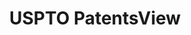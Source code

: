---
layout: default
bigquery: https://console.cloud.google.com/bigquery?p=patents-public-data&d=patentsview&page=dataset
citation: Attribution should be given to PatentsView for use, distribution, or derivative
  works.
code: https://github.com/CSSIP-AIR/PatentsView-Code-Snippets/
contributors: USPTO
cost: None
description: 'PatentsView includes US patent data including raw data (summaries, applications,
  pregrant applications), disambugations of inventors and assignees, and inventor
  gender estimates.  Also foreign priority data, # of figures and sheets, and government
  interest statements.'
documentation: https://patentsview.org/query/builder-faqs
last_edit: 04/10/2022, 08:59:50
location: https://patentsview.org/
maintained_by: USPTO
record_creation_timestamp: 12/2/2020 17:20:46
schema_fields:
- doctype
- number
- f371_date
- disclaimer_date
- date
- rel_id
- county
- assignee_id
- rawlocation_id
- disamb_assignee_id_20191231
- subclass
- disamb_inventor_id_20171226
- rawinventor_id
- disamb_inventor_id_20200331
- state_fips
- kind
- inventor_id
- publication_number
- f102_date
- num
- gi_statement
- text
- subgroup
- dependent
- state
- citation_id
- category_id
- term_grant
- disamb_assignee_id_20200630
- latin_name
- disamb_assignee_id_20191008
- classification_value
- field_title
- section_id
- attribution_status
- disamb_assignee_id_20190820
- classification_status
- applicant_type
- disamb_inventor_id_20190312
- symbol_position
- disamb_inventor_id_20190820
- _371_date
- rawassignee_id
- exemplary
- term_extension
- lapse_of_patent
- role
- lawyer_id
- county_fips
- disamb_inventor_id_20191231
- withdrawn
- organization_id
- action_date
- disamb_inventor_id_20200929
- classification_data_source
- disamb_inventor_id_20200630
- disamb_inventor_id_20181127
- subcategory_id
- subsection_id
- _102_date
- field_id
- num_sheets
- level_two
- disamb_inventor_id_20191008
- disamb_inventor_id_20171003
- main_group
- city
- lname
- uuid
- country
- filename
- doc_type
- num_figures
- contract_award_number
- organization
- status
- application_id
- num_claims
- latlong
- level_three
- disamb_inventor_id_20170808
- location_id
- disamb_assignee_id_20190312
- subclass_id
- male_flag
- deceased
- patent_id
- disamb_inventor_id_20201229
- term_disclaimer
- country_transformed
- reldocno
- sequence
- male
- relkind
- title
- level_one
- series_code
- length
- designation
- rule_47
- ipc_version_indicator
- disamb_inventor_id_20170307
- group_id
- abstract
- name_first
- id
- category
- group
- classification_level
- disamb_assignee_id_20200331
- longitude
- type
- ipc_class
- subgroup_id
- variety
- mainclass_id
- section
- disamb_inventor_id_20180528
- fname
- name_last
- sector_title
- disamb_assignee_id_20200929
- disamb_assignee_id_20181127
- name
- latitude
shortname: patentsview
tags:
- disambiguation
- United States
- gender
terms_of_use: Creative Commons Attribution 4.0 International License.
timeframe: 1963-1999
title: USPTO PatentsView
uuid: cf1780b1-e265-4e49-8d1d-83b9cfe0fd9a
---
